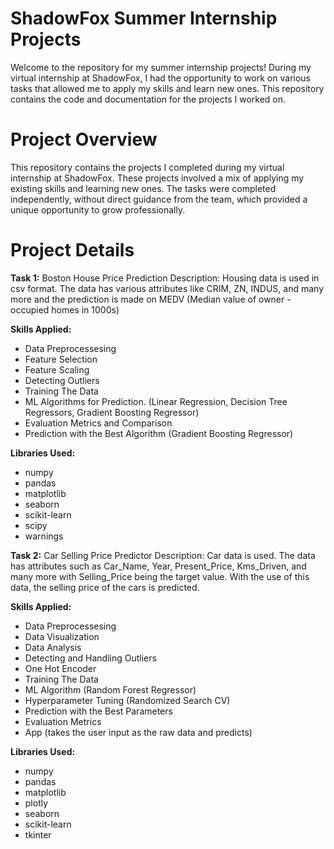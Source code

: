 # ShadowFox Summer Internship Projects
Welcome to the repository for my summer internship projects! During my virtual internship at ShadowFox, I had the opportunity to work on various tasks that allowed me to apply my skills and learn new ones. This repository contains the code and documentation for the projects I worked on.

# Project Overview

This repository contains the projects I completed during my virtual internship at ShadowFox. These projects involved a mix of applying my existing skills and learning new ones. The tasks were completed independently, without direct guidance from the team, which provided a unique opportunity to grow professionally.

# Project Details

**Task 1:** Boston House Price Prediction
Description: Housing data is used in csv format. The data has various attributes like CRIM, ZN, INDUS, and many more and the prediction is made on MEDV (Median value of owner - occupied homes in 1000s)

**Skills Applied:**
- Data Preprocessesing
- Feature Selection
- Feature Scaling
- Detecting Outliers
- Training The Data
- ML Algorithms for Prediction. (Linear Regression, Decision Tree Regressors, Gradient Boosting Regressor)
- Evaluation Metrics and Comparison
- Prediction with the Best Algorithm (Gradient Boosting Regressor)

**Libraries Used:**
- numpy
- pandas
- matplotlib
- seaborn
- scikit-learn
- scipy
- warnings
  
**Task 2:** Car Selling Price Predictor
Description: Car data is used. The data has attributes such as Car_Name, Year, Present_Price, Kms_Driven, and many more with Selling_Price being the target value. With the use of this data, the selling price of the cars is predicted.

**Skills Applied:**
- Data Preprocessesing
- Data Visualization
- Data Analysis
- Detecting and Handling Outliers
- One Hot Encoder
- Training The Data
- ML Algorithm (Random Forest Regressor)
- Hyperparameter Tuning (Randomized Search CV)
- Prediction with the Best Parameters
- Evaluation Metrics
- App (takes the user input as the raw data and predicts)

**Libraries Used:**
- numpy
- pandas
- matplotlib
- plotly
- seaborn
- scikit-learn
- tkinter
